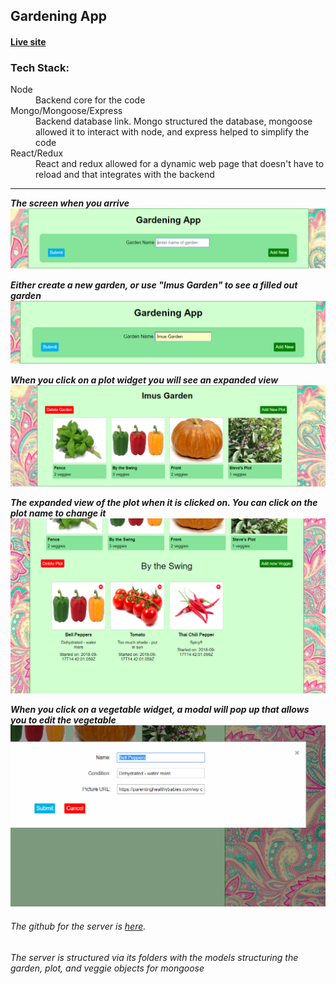 ## __Gardening App__ 
#### [Live site](https://gardening-client.herokuapp.com/)


### Tech Stack:
<dl>
  <dt>Node</dt>
  <dd>Backend core for the code</dd>
  <dt>Mongo/Mongoose/Express</dt>
  <dd>Backend database link. Mongo structured the database, mongoose allowed it to interact with node, and express helped to simplify the code</dd>
  <dt>React/Redux</dt>
  <dd>React and redux allowed for a dynamic web page that doesn't have to reload and that integrates with the backend</dd>
</dl>
 
---

_**The screen when you arrive**_
![ScreenShot](src/images/first-screen.png)

_**Either create a new garden, or use "Imus Garden" to see a filled out garden**_
![ScreenShot](src/images/first-screen-garden.png)

_**When you click on a plot widget you will see an expanded view**_
![ScreenShot](src/images/garden-expanded.png)

_**The expanded view of the plot when it is clicked on.  You can click on the plot name to change it**_
![ScreenShot](src/images/plot-expanded.png)

_**When you click on a vegetable widget, a modal will pop up that allows you to edit the vegetable**_
![ScreenShot](src/images/edit-veggie.png)

###### The github for the server is [here](https://github.com/imussg/gardening-app-server).
###### The server is structured via its folders with the models structuring the garden, plot, and veggie objects for mongoose
